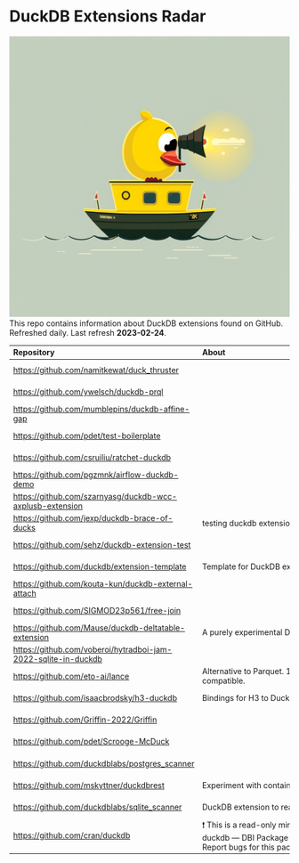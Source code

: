 # DuckDB Extensions Radar
![DuckDB Extensions Radar](/img/duckdb_extension_radar.png)
This repo contains information about DuckDB extensions found on GitHub. Refreshed daily. Last refresh **2023-02-24**.

| Repository                                                     | About                                                                                                                                                                                                                                                                              |   Stars | Created              | Last Commit          |
|:---------------------------------------------------------------|:-----------------------------------------------------------------------------------------------------------------------------------------------------------------------------------------------------------------------------------------------------------------------------------|--------:|:---------------------|:---------------------|
| https://github.com/namitkewat/duck_thruster                    |                                                                                                                                                                                                                                                                                    |       0 | 2023-02-19T09:35:20Z | 2023-02-19T09:35:22Z |
| https://github.com/ywelsch/duckdb-prql                         |                                                                                                                                                                                                                                                                                    |       0 | 2023-02-16T15:33:08Z | 2023-02-22T22:33:48Z |
| https://github.com/mumblepins/duckdb-affine-gap                |                                                                                                                                                                                                                                                                                    |       0 | 2023-02-15T21:10:12Z | 2023-02-17T02:34:49Z |
| https://github.com/pdet/test-boilerplate                       |                                                                                                                                                                                                                                                                                    |       0 | 2023-02-13T15:57:39Z | 2023-02-13T15:57:42Z |
| https://github.com/csruiliu/ratchet-duckdb                     |                                                                                                                                                                                                                                                                                    |       0 | 2023-02-12T19:33:47Z | 2023-02-20T14:52:24Z |
| https://github.com/pgzmnk/airflow-duckdb-demo                  |                                                                                                                                                                                                                                                                                    |       0 | 2023-02-10T15:15:50Z | 2023-02-10T15:48:18Z |
| https://github.com/szarnyasg/duckdb-wcc-axplusb-extension      |                                                                                                                                                                                                                                                                                    |       0 | 2023-02-06T11:19:54Z | 2023-02-08T12:54:24Z |
| https://github.com/jexp/duckdb-brace-of-ducks                  | testing duckdb extension functions                                                                                                                                                                                                                                                 |       0 | 2023-02-06T01:37:57Z | 2023-02-06T07:26:33Z |
| https://github.com/sehz/duckdb-extension-test                  |                                                                                                                                                                                                                                                                                    |       0 | 2023-02-05T07:25:34Z | 2023-02-05T07:25:37Z |
| https://github.com/duckdb/extension-template                   | Template for DuckDB extensions to help you develop, test and deploy a custom extension                                                                                                                                                                                             |      11 | 2023-02-02T11:52:03Z | 2023-02-20T12:19:34Z |
| https://github.com/kouta-kun/duckdb-external-attach            |                                                                                                                                                                                                                                                                                    |       0 | 2022-11-19T18:08:37Z | 2022-11-19T19:26:49Z |
| https://github.com/SIGMOD23p561/free-join                      |                                                                                                                                                                                                                                                                                    |       0 | 2022-10-18T22:40:57Z | 2022-10-24T23:07:03Z |
| https://github.com/Mause/duckdb-deltatable-extension           | A purely experimental DuckDB Deltalake extension                                                                                                                                                                                                                                   |      28 | 2022-09-30T06:10:58Z | 2023-02-24T12:06:59Z |
| https://github.com/voberoi/hytradboi-jam-2022-sqlite-in-duckdb |                                                                                                                                                                                                                                                                                    |       0 | 2022-09-26T15:55:20Z | 2022-09-27T18:26:55Z |
| https://github.com/eto-ai/lance                                | Alternative to Parquet. 100x faster for random access, includes a vector index and automatic versioning. Apache Arrow and DuckDB compatible.                                                                                                                                       |     948 | 2022-07-07T22:29:29Z | 2023-02-24T10:45:28Z |
| https://github.com/isaacbrodsky/h3-duckdb                      | Bindings for H3 to DuckDB                                                                                                                                                                                                                                                          |      20 | 2022-07-04T02:14:03Z | 2023-02-13T19:35:25Z |
| https://github.com/Griffin-2022/Griffin                        |                                                                                                                                                                                                                                                                                    |       1 | 2022-05-06T12:49:31Z | 2022-08-16T08:29:34Z |
| https://github.com/pdet/Scrooge-McDuck                         |                                                                                                                                                                                                                                                                                    |      53 | 2022-05-01T11:10:30Z | 2023-02-21T23:10:54Z |
| https://github.com/duckdblabs/postgres_scanner                 |                                                                                                                                                                                                                                                                                    |      79 | 2021-12-08T12:18:58Z | 2023-02-12T15:37:10Z |
| https://github.com/mskyttner/duckdbrest                        | Experiment with containerized web interfaces to duckdb_rest_server and duckdb CLI                                                                                                                                                                                                  |       3 | 2021-12-03T14:30:08Z | 2022-10-13T16:09:13Z |
| https://github.com/duckdblabs/sqlite_scanner                   | DuckDB extension to read SQLite databases                                                                                                                                                                                                                                          |     152 | 2021-10-12T11:51:06Z | 2023-02-21T13:14:41Z |
| https://github.com/cran/duckdb                                 | :exclamation: This is a read-only mirror of the CRAN R package repository.  duckdb — DBI Package for the DuckDB Database Management System. Homepage: https://duckdb.org/, https://github.com/duckdb/duckdb  Report bugs for this package: https://github.com/duckdb/duckdb/issues |       1 | 2020-09-14T08:47:27Z | 2023-02-14T15:31:51Z |
